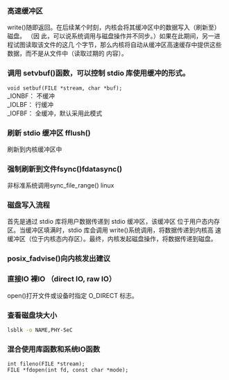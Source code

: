 ### 高速缓冲区
write()随即返回。在后续某个时刻，内核会将其缓冲区中的数据写入（刷新至）磁盘。
（因
此，可以说系统调用与磁盘操作并不同步。）如果在此期间，另一进程试图读取该文件的这几
个字节，那么内核将自动从缓冲区高速缓存中提供这些数据，而不是从文件中（读取过期的
内容）。
### 调用 setvbuf()函数，可以控制 stdio 库使用缓冲的形式。
`void setbuf(FILE *stream, char *buf);`  
_IONBF： 不缓冲  
_IOLBF： 行缓冲  
_IOFBF： 全缓冲，默认采用此模式

### 刷新 stdio 缓冲区 fflush()
刷新到内核缓冲区中

### 强制刷新到文件fsync()fdatasync()
非标准系统调用sync_file_range() linux

### 磁盘写入流程
首先是通过 stdio 库将用户数据传递到 stdio 缓冲区，该缓冲区
位于用户态内存区。当缓冲区填满时，stdio 库会调用 write()系统调用，将数据传递到内核高
速缓冲区（位于内核态内存区）。最终，内核发起磁盘操作，将数据传递到磁盘。
### posix_fadvise()向内核发出建议

### 直接IO 裸IO （direct IO, raw IO）
open()打开文件或设备时指定 O_DIRECT 标志。
### 查看磁盘块大小
```bash
lsblk -o NAME,PHY-SeC
```
### 混合使用库函数和系统IO函数
`int fileno(FILE *stream);`  
`FILE *fdopen(int fd, const char *mode);`  



